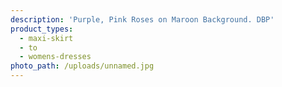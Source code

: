 ```yaml
---
description: 'Purple, Pink Roses on Maroon Background. DBP'
product_types:
  - maxi-skirt
  - to
  - womens-dresses
photo_path: /uploads/unnamed.jpg
---
```

